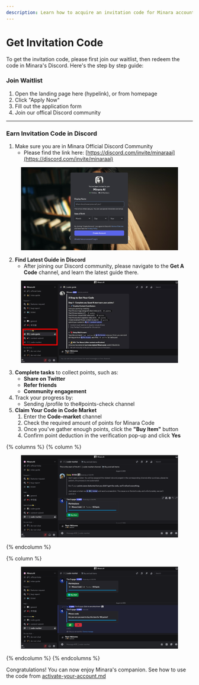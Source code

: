 ```yaml
---
description: Learn how to acquire an invitation code for Minara account activation.
---
```


# Get Invitation Code

To get the invitation code, please first join our waitlist, then redeem the code in Minara's Discord. Here's the step by step guide:

### Join Waitlist

1. Open the landing page here (hypelink), or from homepage
2. Click "Apply Now"
3. Fill out the application form
4. Join our offical Discord community

***

### Earn Invitation Code in Discord

1. Make sure you are in Minara Official Discord Community
   * Please find the link here: [https://discord.com/invite/minaraai](https://discord.com/invite/minaraai)

<figure><img src="../../.gitbook/assets/image (29).png" alt=""><figcaption></figcaption></figure>

2. **Find Latest Guide in Discord**
   * After joining our Discord community, please navigate to the **Get A Code** channel, and learn the latest guide there.

<figure><img src="../../.gitbook/assets/image (31).png" alt=""><figcaption></figcaption></figure>

3. **Complete tasks** to collect points, such as:
   * **Share on Twitter**
   * **Refer friends**&#x20;
   * **Community engagement**
4. Track your progress by:
   * Sending /profile to the#points-check channel
5. **Claim Your Code in Code Market**
   1. Enter the **Code-market** channel
   2. Check the required amount of points for Minara Code
   3. Once you've gather enough points, click the **"Buy Item"** button
   4. Confirm point deduction in the verification pop-up and click **Yes**

{% columns %}
{% column %}
<figure><img src="../../.gitbook/assets/图片 (7).png" alt=""><figcaption></figcaption></figure>
{% endcolumn %}

{% column %}
<figure><img src="../../.gitbook/assets/图片 (8).png" alt=""><figcaption></figcaption></figure>
{% endcolumn %}
{% endcolumns %}



Congratulations! You can now enjoy Minara's companion. See how to use the code from [activate-your-account.md](activate-your-account.md "mention")

